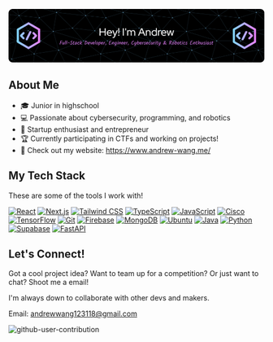 ![Header](./github-header.png)

## About Me
- 🎓 Junior in highschool
- 💻 Passionate about cybersecurity, programming, and robotics
- 🚀 Startup enthusiast and entrepreneur
- 🏆 Currently participating in CTFs and working on projects!
- 🔗 Check out my website: https://www.andrew-wang.me/

## My Tech Stack
These are some of the tools I work with!

[![React][React.js]][React-url]
[![Next.js][Next.js]][Next-url]
[![Tailwind CSS][Tailwind.css]][Tailwind-url]
[![TypeScript][TypeScript]][TypeScript-url]
[![JavaScript][JavaScript.com]][JavaScript-url]
[![Cisco][Cisco]][Cisco-url]
[![TensorFlow][TensorFlow]][TensorFlow-url]
[![Git][Git]][Git-url]
[![Firebase][Firebase]][Firebase-url]
[![MongoDB][MongoDB]][MongoDB-url]
[![Ubuntu][Ubuntu]][Ubuntu-url]
[![Java][Java.com]][Java-url]
[![Python][Python.org]][Python-url]
[![Supabase][Supabase]][Supabase-url]
[![FastAPI][FastAPI]][FastAPI-url]

## Let's Connect!
Got a cool project idea? Want to team up for a competition? Or just want to chat? Shoot me a email! 

I'm always down to collaborate with other devs and makers.

Email: andrewwang123118@gmail.com

![github-user-contribution](https://github.com/user-attachments/assets/3d8f168b-d466-40d6-85dc-94a60071adbd)

<!-- LINKS -->
[React.js]: https://img.shields.io/badge/React-20232A?style=for-the-badge&logo=react&logoColor=61DAFB
[React-url]: https://reactjs.org/
[Next.js]: https://img.shields.io/badge/Next.js-000000?style=for-the-badge&logo=nextdotjs&logoColor=white
[Next-url]: https://nextjs.org/
[Tailwind.css]: https://img.shields.io/badge/Tailwind_CSS-38B2AC?style=for-the-badge&logo=tailwind-css&logoColor=white
[Tailwind-url]: https://tailwindcss.com/
[TypeScript]: https://img.shields.io/badge/TypeScript-007ACC?style=for-the-badge&logo=typescript&logoColor=white
[TypeScript-url]: https://www.typescriptlang.org/
[JavaScript.com]: https://img.shields.io/badge/JavaScript-F7DF1E?style=for-the-badge&logo=javascript&logoColor=black
[JavaScript-url]: https://www.javascript.com/
[Cisco]: https://img.shields.io/badge/Cisco-1BA0D7?style=for-the-badge&logo=cisco&logoColor=white
[Cisco-url]: https://www.cisco.com/
[TensorFlow]: https://img.shields.io/badge/TensorFlow-FF6F00?style=for-the-badge&logo=tensorflow&logoColor=white
[TensorFlow-url]: https://www.tensorflow.org/
[Git]: https://img.shields.io/badge/Git-F05032?style=for-the-badge&logo=git&logoColor=white
[Git-url]: https://git-scm.com/
[Firebase]: https://img.shields.io/badge/Firebase-FFCA28?style=for-the-badge&logo=firebase&logoColor=black
[Firebase-url]: https://firebase.google.com/
[MongoDB]: https://img.shields.io/badge/MongoDB-4EA94B?style=for-the-badge&logo=mongodb&logoColor=white
[MongoDB-url]: https://www.mongodb.com/
[Ubuntu]: https://img.shields.io/badge/Ubuntu-E95420?style=for-the-badge&logo=ubuntu&logoColor=white
[Ubuntu-url]: https://ubuntu.com/
[Java.com]: https://img.shields.io/badge/Java-ED8B00?style=for-the-badge&logo=java&logoColor=white
[Java-url]: https://www.java.com/
[Python.org]: https://img.shields.io/badge/Python-3776AB?style=for-the-badge&logo=python&logoColor=white
[Python-url]: https://www.python.org/
[Supabase]: https://img.shields.io/badge/Supabase-3ECF8E?style=for-the-badge&logo=supabase&logoColor=white
[Supabase-url]: https://supabase.com/
[FastAPI]: https://img.shields.io/badge/FastAPI-009688?style=for-the-badge&logo=fastapi&logoColor=white
[FastAPI-url]: https://fastapi.tiangolo.com/
